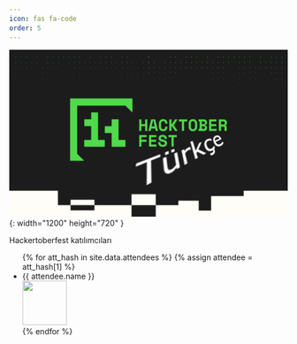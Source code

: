 ```yaml
---
icon: fas fa-code
order: 5
---
```


![Hacktoberfest Türkçe](/img/hacktoberfestBanner.png){: width="1200" height="720" }

Hackertoberfest katılımcıları

<ul id="ulattendeelist">
{% for att_hash in site.data.attendees %}
    {% assign attendee = att_hash[1] %}
    <li>
        {{ attendee.name }} <br/>  
        <img src="https://gravatar.com/avatar/?d=robohash" width="80" height="80" data-username="{{ attendee.username }}" data-domain="{{ attendee.domain }}"/>
    </li>
{% endfor %}
</ul>

<script defer>
function hash(string) {
  const utf8 = new TextEncoder().encode(string);
  return crypto.subtle.digest('SHA-256', utf8).then((hashBuffer) => {
    const hashArray = Array.from(new Uint8Array(hashBuffer));
    const hashHex = hashArray
      .map((bytes) => bytes.toString(16).padStart(2, '0'))
      .join('');
    return hashHex;
  });
}

document.addEventListener('DOMContentLoaded', function () {
  const imgTags = document.querySelectorAll('#ulattendeelist img');

  imgTags.forEach((img) => {
    const email = img.dataset.username + '@' + img.dataset.domain;

    hash(email).then((hex) => img.src = "https://gravatar.com/avatar/"+hex+"?d=robohash");
  });
});
</script>